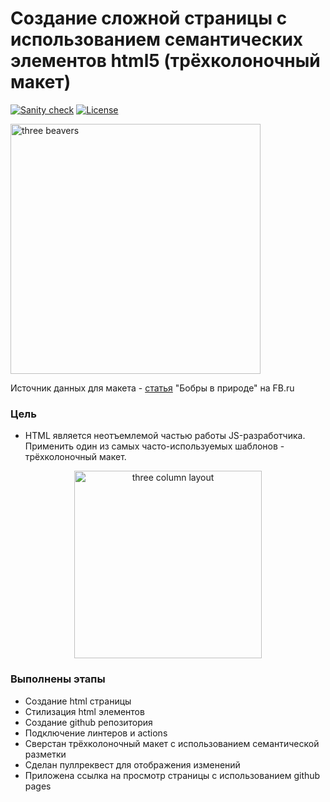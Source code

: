 # Создание сложной страницы с использованием семантических элементов html5 (трёхколоночный макет)

[![Sanity check](https://github.com/svpotysev/Otus.JS-Basic.HW17.PageStyling/actions/workflows/sanity-check.yml/badge.svg)](https://github.com/svpotysev/Otus.JS-Basic.HW17.PageStyling/actions/workflows/sanity-check.yml)
[![License][license-image]][license-url]

[license-url]: https://github.com/svpotysev/Otus.JS-Basic.HW17.PageStyling/blob/main/LICENSE
[license-image]: https://img.shields.io/badge/license-MIT-brightgreen.svg?style=flat

<img width="400" src="https://github.com/svpotysev/Otus.JS-Basic.HW17.PageStyling/blob/main/images/2172751.webp?raw=true" alt="three beavers"/>
<p>Источник данных для макета - <a href="https://fb.ru/article/170666/bobryi-v-prirode-chem-pitaetsya-bober">статья</a> "Бобры в природе" на FB.ru</p>

### Цель

- HTML является неотъемлемой частью работы JS-разработчика. Применить один из самых часто-используемых шаблонов - трёхколоночный макет.

<div style="text-align: center;">
  <img height="300" src="https://github.com/svpotysev/Otus.JS-Basic.HW17.PageStyling/blob/readme/images/layout.png?raw=true" alt="three column layout"/>
</div>

### Выполнены этапы

- Создание html страницы
- Стилизация html элементов
- Создание github репозитория
- Подключение линтеров и actions
- Сверстан трёхколоночный макет с использованием семантической разметки
- Сделан пуллреквест для отображения изменений
- Приложена ссылка на просмотр страницы с использованием github pages
